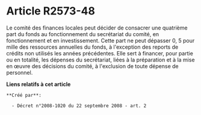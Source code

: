 # Article R2573-48

Le comité des finances locales peut décider de consacrer une quatrième part du fonds au fonctionnement du secrétariat du
comité, en fonctionnement et en investissement. Cette part ne peut dépasser 0, 5 pour mille des ressources annuelles du
fonds, à l'exception des reports de crédits non utilisés les années précédentes. Elle sert à financer, pour partie ou en
totalité, les dépenses du secrétariat, liées à la préparation et à la mise en œuvre des décisions du comité, à l'exclusion de
toute dépense de personnel.

**Liens relatifs à cet article**

	**Créé par**:

	  - Décret n°2008-1020 du 22 septembre 2008 - art. 2
